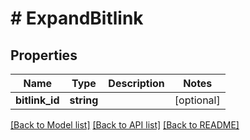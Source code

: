 # # ExpandBitlink

## Properties

Name | Type | Description | Notes
------------ | ------------- | ------------- | -------------
**bitlink_id** | **string** |  | [optional]

[[Back to Model list]](../../README.md#models) [[Back to API list]](../../README.md#endpoints) [[Back to README]](../../README.md)
